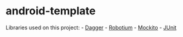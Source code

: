 # android-template

Libraries used on this project:
    - [Dagger](http://square.github.io/dagger/)
    - [Robotium](https://code.google.com/p/robotium/)
    - [Mockito](https://github.com/mockito/mockito)
    - [JUnit](http://junit.org/)
